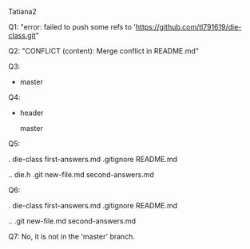 Tatiana2

Q1: "error: failed to push some refs to 'https://github.com/tl791619/die-class.git"

Q2: "CONFLICT (content): Merge conflict in README.md"

Q3: 

* master

Q4: 

* header 

  master

Q5: 

.	die-class	first-answers.md	.gitignore	README.md

..	die.h		.git			new-file.md	second-answers.md

Q6:

.       die-class       first-answers.md        .gitignore      README.md

..      .git                    new-file.md     second-answers.md

Q7: No, it is not in the 'master' branch. 
